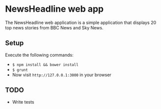 NewsHeadline web app
====================
The NewsHeadline web application is a simple application that displays 20 top news stories from BBC News and Sky News.

Setup
--------
Execute the following commands:
- `$ npm install && bower install`
- `$ grunt`
- Now visit `http://127.0.0.1:3000` in your browser


TODO
----
- Write tests
